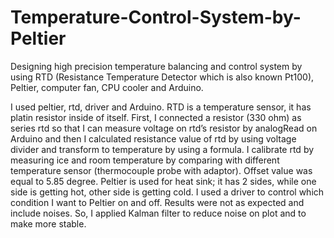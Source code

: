 # Temperature-Control-System-by-Peltier
Designing high precision temperature balancing and control system by using RTD (Resistance Temperature Detector which is also known Pt100), Peltier, computer fan, CPU cooler and Arduino.

  I used peltier, rtd, driver and Arduino. RTD is a temperature sensor, it has platin resistor inside of itself. First, I connected a resistor (330 ohm) as series rtd so that I can measure voltage on rtd’s resistor by analogRead on Arduino and then I calculated resistance value of rtd by using voltage divider and transform to temperature by using a formula. I calibrate rtd by measuring ice and room temperature by comparing with different temperature sensor (thermocouple probe with adaptor). Offset value was equal to 5.85 degree. Peltier is used for heat sink; it has 2 sides, while one side is getting hot, other side is getting cold. 
	 I used a driver to control which condition I want to Peltier on and off. Results were not as expected and include noises. So, I applied Kalman filter to reduce noise on plot and to make more stable. 
